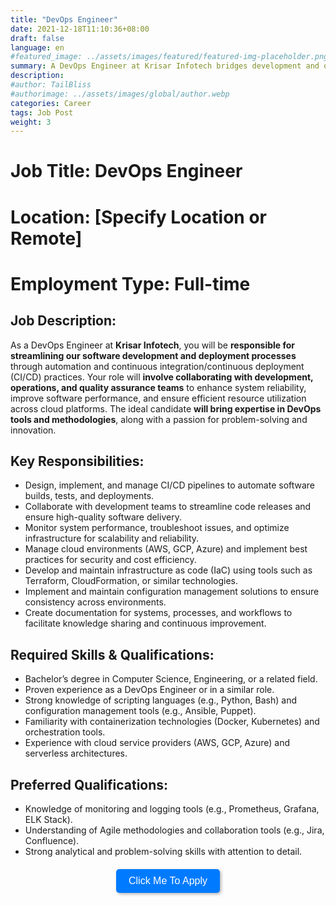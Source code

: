 ```yaml
---
title: "DevOps Engineer"
date: 2021-12-18T11:10:36+08:00
draft: false
language: en
#featured_image: ../assets/images/featured/featured-img-placeholder.png
summary: A DevOps Engineer at Krisar Infotech bridges development and operations to streamline software delivery, implementing CI/CD pipelines, automating processes, and managing infrastructure. They ensure system reliability, scalability, and security, enabling efficient deployments and continuous improvement across projects.
description: 
#author: TailBliss
#authorimage: ../assets/images/global/author.webp
categories: Career
tags: Job Post
weight: 3
---
```


# Job Title: DevOps Engineer
# Location: [Specify Location or Remote]
# Employment Type: Full-time

## Job Description:
As a DevOps Engineer at __Krisar Infotech__, you will be __responsible for streamlining our software development and deployment processes__ through automation and continuous integration/continuous deployment (CI/CD) practices. Your role will __involve collaborating with development, operations, and quality assurance teams__ to enhance system reliability, improve software performance, and ensure efficient resource utilization across cloud platforms. The ideal candidate __will bring expertise in DevOps tools and methodologies__, along with a passion for problem-solving and innovation.

## Key Responsibilities:
- Design, implement, and manage CI/CD pipelines to automate software builds, tests, and deployments.
- Collaborate with development teams to streamline code releases and ensure high-quality software delivery.
- Monitor system performance, troubleshoot issues, and optimize infrastructure for scalability and reliability.
- Manage cloud environments (AWS, GCP, Azure) and implement best practices for security and cost efficiency.
- Develop and maintain infrastructure as code (IaC) using tools such as Terraform, CloudFormation, or similar technologies.
- Implement and maintain configuration management solutions to ensure consistency across environments.
- Create documentation for systems, processes, and workflows to facilitate knowledge sharing and continuous improvement.

## Required Skills & Qualifications:
- Bachelor’s degree in Computer Science, Engineering, or a related field.
- Proven experience as a DevOps Engineer or in a similar role.
- Strong knowledge of scripting languages (e.g., Python, Bash) and configuration management tools (e.g., Ansible, Puppet).
- Familiarity with containerization technologies (Docker, Kubernetes) and orchestration tools.
- Experience with cloud service providers (AWS, GCP, Azure) and serverless architectures.

## Preferred Qualifications:
- Knowledge of monitoring and logging tools (e.g., Prometheus, Grafana, ELK Stack).
- Understanding of Agile methodologies and collaboration tools (e.g., Jira, Confluence).
- Strong analytical and problem-solving skills with attention to detail.

<div style="text-align: center; margin: 20px 0;">
    <a href="mailto:help@krisar.tech?subject=Job Application for DevOps Engineer Role">
        <button style="background-color: #007BFF; color: white; border: none; padding: 10px 20px; font-size: 16px; cursor: pointer; border-radius: 5px; 
                box-shadow: 2px 2px 5px rgba(0, 0, 0, 0.3); transition: background-color 0.3s, box-shadow 0.3s;" 
                onmouseover="this.style.backgroundColor='#000'; this.style.boxShadow='2px 2px 10px rgba(0, 0, 0, 0.5)';" 
                onmouseout="this.style.backgroundColor='#007BFF'; this.style.boxShadow='2px 2px 5px rgba(0, 0, 0, 0.3)';">
            Click Me To Apply
        </button>
    </a>
</div>
